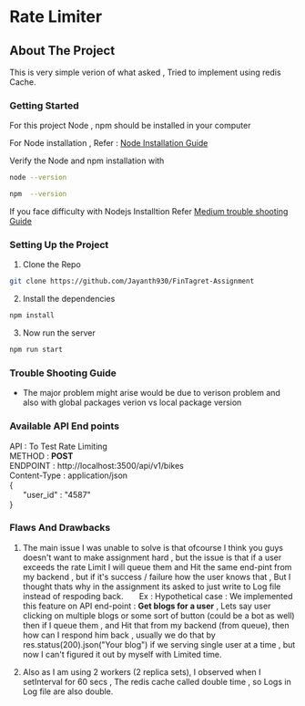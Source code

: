 
# Rate Limiter

## About The Project
 This is very simple verion of what asked , Tried to implement using redis Cache.

### Getting Started

 For this project Node , npm should be installed in your computer
 
 For Node installation , Refer : [Node Installation Guide](https://nodejs.org/en/download/source-code)
 
  Verify the Node and npm installation with 
  ```sh
  node --version
  ```
  ```sh
  npm  --version 
  ```
If you face difficulty with Nodejs Installtion Refer
[Medium trouble shooting Guide](https://medium.com/@asiandigitalhub/troubleshooting-installation-issues-for-node-js-40ef0261e54c)

### Setting Up the Project
1. Clone the Repo
```sh
git clone https://github.com/Jayanth930/FinTagret-Assignment
```
2. Install the dependencies
```sh
npm install 
```
3. Now run the server 
```sh
npm run start 
```

### Trouble Shooting Guide
* The major problem might arise would be due to verison problem and also with global packages verion vs local package version

### Available API End points

API : To Test Rate Limiting   
METHOD : **POST**  
ENDPOINT : http://localhost:3500/api/v1/bikes  
Content-Type : application/json  
{  
    &nbsp; &nbsp; &nbsp; "user_id" : "4587"  
}

### Flaws And Drawbacks

1. The main issue I was unable to solve is that ofcourse I think you guys doesn't want to make assignment hard , but the issue is that if a user exceeds the rate Limit I will queue them and Hit the same end-pint from my backend , but if it's success / failure how the user knows that , But I thought thats why in the assignment its asked to just write to Log file instead of respoding back.
&nbsp; &nbsp; &nbsp; Ex : Hypothetical case : We implemented this feature on API end-point : **Get blogs for a user** , Lets say user clicking on multiple blogs or some sort of button (could be a bot as well) then if I queue them , and Hit that from my backend (from queue), then how can I respond him back , usually we do that by res.status(200).json("Your blog") if we serving single user at a time , but now I can't figured it out by myself with Limited time.

2. Also as I am using 2 workers (2 replica sets), I observed when I setInterval for 60 secs , The redis cache called double time , so Logs in Log file are also double.